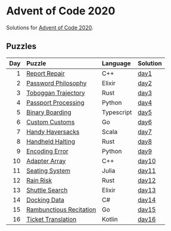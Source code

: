 # Advent of Code 2020

Solutions for [Advent of Code 2020](https://adventofcode.com/2020).

## Puzzles

| Day | Puzzle | Language | Solution |
| --: | :----- | :------- | :------- |
| 1 | [Report Repair](https://adventofcode.com/2020/day/1) | C++ | [day1](https://github.com/mnajda/advent-of-code-2020/tree/main/day1) |
| 2 | [Password Philosophy](https://adventofcode.com/2020/day/2) | Elixir | [day2](https://github.com/mnajda/advent-of-code-2020/tree/main/day2) |
| 3 | [Toboggan Trajectory](https://adventofcode.com/2020/day/3) | Rust | [day3](https://github.com/mnajda/advent-of-code-2020/tree/main/day3) |
| 4 | [Passport Processing](https://adventofcode.com/2020/day/4) | Python | [day4](https://github.com/mnajda/advent-of-code-2020/tree/main/day4) |
| 5 | [Binary Boarding](https://adventofcode.com/2020/day/5) | Typescript | [day5](https://github.com/mnajda/advent-of-code-2020/tree/main/day5) |
| 6 | [Custom Customs](https://adventofcode.com/2020/day/6) | Go | [day6](https://github.com/mnajda/advent-of-code-2020/tree/main/day6) |
| 7 | [Handy Haversacks](https://adventofcode.com/2020/day/7) | Scala | [day7](https://github.com/mnajda/advent-of-code-2020/tree/main/day7) |
| 8 | [Handheld Halting](https://adventofcode.com/2020/day/8) | Rust | [day8](https://github.com/mnajda/advent-of-code-2020/tree/main/day8) |
| 9 | [Encoding Error](https://adventofcode.com/2020/day/9) | Python | [day9](https://github.com/mnajda/advent-of-code-2020/tree/main/day9) |
| 10 | [Adapter Array](https://adventofcode.com/2020/day/10) | C++ | [day10](https://github.com/mnajda/advent-of-code-2020/tree/main/day10) |
| 11 | [Seating System](https://adventofcode.com/2020/day/11) | Julia | [day11](https://github.com/mnajda/advent-of-code-2020/tree/main/day11) |
| 12 | [Rain Risk](https://adventofcode.com/2020/day/12) | Rust | [day12](https://github.com/mnajda/advent-of-code-2020/tree/main/day12) |
| 13 | [Shuttle Search](https://adventofcode.com/2020/day/13) | Elixir | [day13](https://github.com/mnajda/advent-of-code-2020/tree/main/day13) |
| 14 | [Docking Data](https://adventofcode.com/2020/day/14) | C# | [day14](https://github.com/mnajda/advent-of-code-2020/tree/main/day14) |
| 15 | [Rambunctious Recitation](https://adventofcode.com/2020/day/15) | Go | [day15](https://github.com/mnajda/advent-of-code-2020/tree/main/day15) |
| 16 | [Ticket Translation](https://adventofcode.com/2020/day/16) | Kotlin | [day16](https://github.com/mnajda/advent-of-code-2020/tree/main/day16) |

